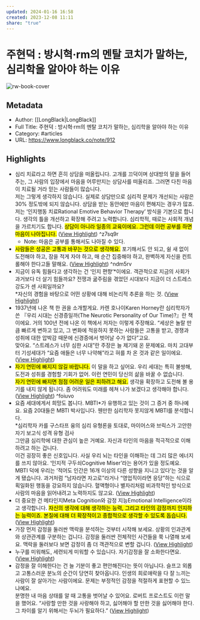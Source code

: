 ```yaml
---
updated: 2024-01-16 16:58
created: 2023-12-08 11:11
share: "true"
---
```


# 주현덕 : 방시혁·rm의 멘탈 코치가 말하는, 심리학을 알아야 하는 이유

![rw-book-cover](https://longblack-contens.s3.ap-northeast-2.amazonaws.com/image/20231201/17014157815b5b276eb98265b3cf49a0deb6df5846.png)

## Metadata
- Author: [[LongBlack|LongBlack]]
- Full Title: 주현덕 : 방시혁·rm의 멘탈 코치가 말하는, 심리학을 알아야 하는 이유
- Category: #articles
- URL: https://www.longblack.co/note/912

## Highlights
- 심리 치료라고 하면 흔히 상담을 떠올립니다. 고개를 끄덕이며 상대방의 말을 들어주는, 그 사람의 입장에서 마음을 어루만지는 상담사를 떠올리죠. 그러면 다친 마음이 치료될 거라 믿는 사람들이 많습니다.  
  저는 그렇게 생각하지 않습니다. 실제로 상담만으로 심리적 문제가 개선되는 사람은 30% 정도밖에 되지 않습니다. 상담을 받는 동안에만 마음이 편해지는 경우가 많죠.  
  저는 ‘인지행동 치료Rational Emotive Behavior Therapy’ 방식을 기본으로 합니다. 생각의 틀을 개선하고 확장해 주려고 노력합니다. 심리학적, 때로는 사회적 개념을 가르치기도 합니다. <mark class="hltr-red">상담이 아니라 일종의 교육이에요. 그런데 이런 공부를 하면 마음이 나아집니다.</mark> ([View Highlight](https://read.readwise.io/read/01hh3jc0r51kebp7z0nqef2588)) ^z7sq9r
    - Note: 마음은 공부를 통해서도 나아질 수 있다.
- <mark class="hltr-red">사람들은 성공은 고통과 바꾸는 것으로 생각해요.</mark> 포기해서도 안 되고, 쉴 새 없이 도전해야 하고, 잠을 적게 자야 하고, 매 순간 집중해야 하고, 완벽하게 자신을 컨트롤해야 한다고들 말해요. ([View Highlight](https://read.readwise.io/read/01hh3h1d2by99sbetazf6kqkmm)) ^ndm5rv
- 지금이 유독 힘들다고 생각하는 건 ‘인지 편향’*이에요. 객관적으로 지금의 사회가 과거보다 더 살기 힘들까요? 전쟁과 굶주림을 겪었던 시대보다 지금이 더 스트레스 강도가 센 사회일까요?  
  *자신의 경험을 바탕으로 어떤 상황에 대해 비논리적 추론을 하는 것. ([View Highlight](https://read.readwise.io/read/01hh3jrzwgk0p61zav35wzqwey))
- 1937년에 나온 책 한 권을 소개할게요. 카렌 호나이Karen Horney란 심리학자가 쓴 『우리 시대는 신경증일까(The Neurotic Personality of Our Time)?』란 책이에요. 거의 100년 전에 나온 이 책에서 저자는 이렇게 주장해요. “세상은 놀랄 만큼 빠르게 변하고 있고, 그 변화에 적응하지 못하는 사람들은 고통을 받고, 경쟁과 성취에 대한 압박감 때문에 신경증에서 벗어날 수가 없다”고요.  
  맞아요. “스트레스가 너무 심한 시대”란 주장은 늘 제기돼 온 문제예요. 마치 고대부터 기성세대가 “요즘 애들은 너무 나약해”라고 혀를 차 온 것과 같은 일이에요. ([View Highlight](https://read.readwise.io/read/01hh3jta6d6127jd79zdtg93q0))
- <mark class="hltr-red">자기 연민에 빠지지 않길 바랍니다.</mark> 이 말을 하고 싶어요. 우리 세대는 특히 불쌍해, 도전과 성취를 경험할 기회가 없어. 이런 연민이 당신의 삶을 바꿀 수 없습니다.  
  <mark class="hltr-red">자기 연민에 빠지면 점점 어려운 일은 피하려고 해요.</mark> 생각을 확장하고 도전해 볼 용기를 내지 않게 됩니다. 좀 어려워도 미래를 헤쳐 나가 보겠다고 생각해야 합니다. ([View Highlight](https://read.readwise.io/read/01hh3jswhqafdrfyardf0n0nss)) ^foiuvo
- 요즘 세대에게서 희망도 봅니다. MBTI*가 유행하고 있는 것이 그 증거 중 하나예요. 요즘 20대들은 MBTI 박사입니다. 웬만한 심리학자 못지않게 MBTI를 분석합니다.  
  *심리학자 카를 구스타프 융의 심리 유형론을 토대로, 마이어스와 브릭스가 고안한 자기 보고식 성격 유형 검사  
  그만큼 심리학에 대한 관심이 높은 거예요. 자신과 타인의 마음을 적극적으로 이해하려고 하는 겁니다.  
  이건 굉장히 좋은 신호입니다. 사실 우리 뇌는 타인을 이해하는 데 그리 많은 에너지를 쓰지 않아요. ‘인지적 구두쇠Cognitive Miser’라는 용어가 있을 정도예요.  
  MBTI 덕에 우리는 ‘적어도 인간은 16개 이상의 다른 성향을 지니고 있다’는 것을 알게 됐습니다. 과거처럼 “남자라면 자고로”라거나 “영업직이라면 응당”하는 식으로 획일화된 행동을 강요하지 않습니다. 혈액형이나 별자리처럼 비과학적인 방식으로 사람의 마음을 읽어내려고 노력하지도 않고요. ([View Highlight](https://read.readwise.io/read/01hh3jvc16cr04yx6b6h4mskx3))
- 더 중요한 건 메타인지Meta Cognition와 감정 지능Emotional Intelligence이라고 생각합니다. <mark class="hltr-red">자신의 생각에 대해 생각하는 능력, 그리고 타인의 감정까지 인지하는 능력이죠. 본질에 대해 더 확장적이고 종합적으로 생각할 수 있도록 돕습니다.</mark> ([View Highlight](https://read.readwise.io/read/01hh3jwf9fpkdgn26rq5grnzay))
- 가장 먼저 감정을 둘러싼 맥락을 분석하는 것부터 시작해 보세요. 상황의 인과관계와 상관관계를 구분하는 겁니다. 감정을 둘러싼 전체적인 사건들을 쭉 나열해 보세요. 맥락을 둘러보다 보면 감정이 좀 더 객관적으로 변할 겁니다. ([View Highlight](https://read.readwise.io/read/01hh3jy9d71mkkfte208drzwjw))
- 누구를 미워해도, 세련되게 미워할 수 있습니다. 자기감정을 잘 소화한다면요. ([View Highlight](https://read.readwise.io/read/01hh3jyyj593fyn0wqgga1wm9h))
- 감정을 잘 이해한다는 건 늘 기분이 좋고 편안해진다는 뜻이 아닙니다. 슬프고 외롭고 고통스러운 분노의 순간이 당연히 찾아옵니다. 인생의 희로애락을 다 잘 느끼는 사람이 잘 살아가는 사람이에요. 문제는 부정적인 감정을 적절하게 표현할 수 있느냐예요.  
  분명한 내 마음 상태를 알 때 고통을 벗어날 수 있어요. 로버트 프로스트도 이런 말을 했어요. “사랑할 만한 것을 사랑해야 하고, 싫어해야 할 만한 것을 싫어해야 한다. 그 차이를 알기 위해서는 두뇌가 필요하다.” ([View Highlight](https://read.readwise.io/read/01hh3kydvr9d2hn4q1p81yhbwz))

